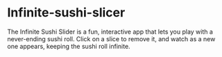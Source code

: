 # Infinite-sushi-slicer
The Infinite Sushi Slider is a fun, interactive app that lets you play with a never-ending sushi roll. Click on a slice to remove it, and watch as a new one appears, keeping the sushi roll infinite.

